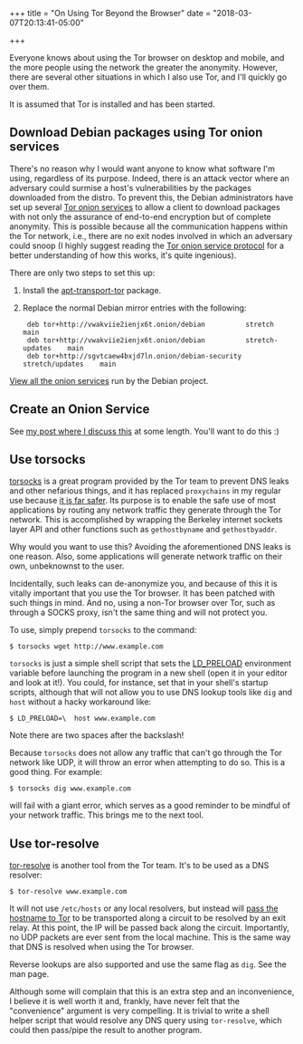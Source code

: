 +++
title = "On Using Tor Beyond the Browser"
date = "2018-03-07T20:13:41-05:00"

+++

Everyone knows about using the Tor browser on desktop and mobile, and the more people using the network the greater the anonymity.  However, there are several other situations in which I also use Tor, and I'll quickly go over them.

It is assumed that Tor is installed and has been started.

## Download Debian packages using Tor onion services

There's no reason why I would want anyone to know what software I'm using, regardless of its purpose.  Indeed, there is an attack vector where an adversary could surmise a host's vulnerabilities by the packages downloaded from the distro.  To prevent this, the Debian administrators have set up several [Tor onion services] to allow a client to download packages with not only the assurance of end-to-end encryption but of complete anonymity. This is possible because all the communication happens within the Tor network, i.e., there are no exit nodes involved in which an adversary could snoop (I highly suggest reading the [Tor onion service protocol] for a better understanding of how this works, it's quite ingenious).

There are only two steps to set this up:

1. Install the [apt-transport-tor] package.
2. Replace the normal Debian mirror entries with the following:

		deb tor+http://vwakviie2ienjx6t.onion/debian          stretch            main
		deb tor+http://vwakviie2ienjx6t.onion/debian          stretch-updates    main
		deb tor+http://sgvtcaew4bxjd7ln.onion/debian-security stretch/updates    main

[View all the onion services] run by the Debian project.

## Create an Onion Service

See [my post where I discuss this] at some length.  You'll want to do this :)

## Use torsocks

[torsocks] is a great program provided by the Tor team to prevent DNS leaks and other nefarious things, and it has replaced `proxychains` in my regular use because [it is far safer].  Its purpose is to enable the safe use of most applications by routing any network traffic they generate through the Tor network.  This is accomplished by wrapping the Berkeley internet sockets layer API and other functions such as `gethostbyname` and `gethostbyaddr`.

Why would you want to use this?  Avoiding the aforementioned DNS leaks is one reason.  Also, some applications will generate network traffic on their own, unbeknownst to the user.

Incidentally, such leaks can de-anonymize you, and because of this it is vitally important that you use the Tor browser.  It has been patched with such things in mind.  And no, using a non-Tor browser over Tor, such as through a SOCKS proxy, isn't the same thing and will not protect you.

To use, simply prepend `torsocks` to the command:

    $ torsocks wget http://www.example.com

`torsocks` is just a simple shell script that sets the [LD_PRELOAD] environment variable before launching the program in a new shell (open it in your editor and look at it!).  You could, for instance, set that in your shell's startup scripts, although that will not allow you to use DNS lookup tools like `dig` and `host` without a hacky workaround like:

    $ LD_PRELOAD=\  host www.example.com

Note there are two spaces after the backslash!

Because `torsocks` does not allow any traffic that can't go through the Tor network like UDP, it will throw an error when attempting to do so.  This is a good thing.  For example:

	$ torsocks dig www.example.com

will fail with a giant error, which serves as a good reminder to be mindful of your network traffic.  This brings me to the next tool.

## Use tor-resolve

[tor-resolve] is another tool from the Tor team.  It's to be used as a DNS resolver:

    $ tor-resolve www.example.com

It will not use `/etc/hosts` or any local resolvers, but instead will [pass the hostname to Tor] to be transported along a circuit to be resolved by an exit relay.  At this point, the IP will be passed back along the circuit.  Importantly, no UDP packets are ever sent from the local machine.  This is the same way that DNS is resolved when using the Tor browser.

Reverse lookups are also supported and use the same flag as `dig`.  See the man page.

Although some will complain that this is an extra step and an inconvenience, I believe it is well worth it and, frankly, have never felt that the "convenience" argument is very compelling.  It is trivial to write a shell helper script that would resolve any DNS query using `tor-resolve`, which could then pass/pipe the result to another program.


[Tor onion services]: https://bits.debian.org/2016/08/debian-and-tor-services-available-as-onion-services.html
[Tor onion service protocol]: https://www.torproject.org/docs/onion-services.html.en
[apt-transport-tor]: https://packages.debian.org/search?keywords=apt-transport-tor
[View all the onion services]: https://onion.debian.org/
[torsocks]: https://github.com/dgoulet/torsocks
[it is far safer]: https://tor.stackexchange.com/a/13521
[LD_PRELOAD]: https://linux.die.net/man/8/ld.so
[tor-resolve]: https://linux.die.net/man/1/tor-resolve
[pass the hostname to Tor]: https://tor.stackexchange.com/a/26
[my post where I discuss this]: /2018/04/06/on-running-a-tor-onion-service-in-a-chroot/

